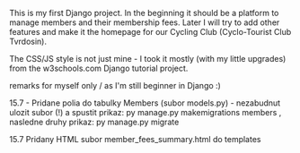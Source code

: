 This is my first Django project. In the beginning it should be a platform to manage members and their membership fees.
Later I will try to add other features and make it the homepage for our Cycling Club (Cyclo-Tourist Club Tvrdosin).

The CSS/JS style is not just mine - I took it mostly (with my little upgrades) from the w3schools.com Django tutorial project.

remarks for myself only / as I'm still beginner in Django :)

15.7 - Pridane polia do tabulky Members (subor models.py) - nezabudnut ulozit subor (!) a spustit prikaz: py manage.py makemigrations members , nasledne druhy prikaz: py manage.py migrate

15.7 Pridany HTML subor member_fees_summary.html do templates







